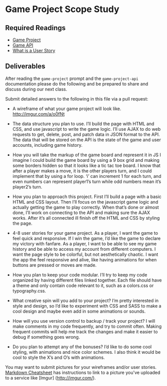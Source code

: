 # Game Project Scope Study

## Required Readings

-   [Game Project](https://github.com/ga-wdi-boston/game-project)
-   [Game API](https://github.com/ga-wdi-boston/game-project-api)
-   [What is a User Story](https://www.mountaingoatsoftware.com/agile/user-stories)

## Deliverables

After reading the `game-project` prompt and the `game-project-api` documentation
please do the following and be prepared to share and discuss during our next
class.

Submit detailed answers to the following in this file via a pull request:

-   A wireframe of what your game project will look like.
	http://imgur.com/a/o0fNt

-   The data structure you plan to use.
	I’ll build the page with HTML and CSS, and use javascript to write the game logic.  I’ll use AJAX to do web requests to get, delete, post, and patch data in JSON format to the API.  The data that will be stored on the API is the state of the game and user accounts, including game history.

-   How you will take the markup of the game board and represent it in JS
	I imagine I could build the game board by using a 9 box grid and making some borders hidden so that it looks like a tic tac toe board.  I know that after a player makes a move, it is the other players turn, and I could implement that by using a for loop.  ‘i’ can increment 1 for each turn, and even numbers can represent player1’s turn while odd numbers mean it’s player2’s turn.

-   How you plan to approach this project.
	First I’ll build a page with a basic HTML and CSS layout.  Then I’ll focus on the javascript game logic and actually getting the game to play correctly.  When that’s done or almost done, I’ll work on connecting to the API and making sure the AJAX works.  After it’s all connected ill finish off the HTML and CSS by styling the page.

-   4-8 user stories for your game project.
	As a player, I want the game to feel quick and responsive.
	If I win the game, I’d like the game to declare my victory with fanfare.
	As a player, I want to be able to see my game history and be able to access my account from different computers.
	I want the page style to be colorful, but not aesthetically chaotic.
	I want the app the feel responsive and alive, like having animations for when buttons are pressed or moves are made.

-   How you plan to keep your code modular.
	I’ll try to keep my code organized by having different files linked together.  Each file should have a theme and only contain code relevant to it, such as a colors.css or typography.css.

-   What creative spin will you add to your project?
	I’m pretty interested in style and design, so I’d like to experiment with CSS and SASS to make a cool design and maybe even add in some animations or sounds.

-   How will you use version control to backup / track your project?
	I will make comments in my code frequently, and try to commit often.  Making frequent commits will help me track the changes and make it easier to debug if something goes wrong.

-   Do you plan to attempt any of the bonuses?
	I’d like to do some cool styling, with animations and nice color schemes.  I also think it would be cool to style the X’s and O’s with animations.

You may want to submit pictures for your wireframes and/or user stories.
[Markdown Cheatsheet](https://github.com/adam-p/markdown-here/wiki/Markdown-Cheatsheet)
has instructions to link to a picture you've uploaded to a service like [Imgur]
(http://imgur.com/).

